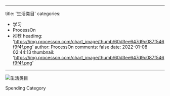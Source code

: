
---
title: '生活类目'
categories: 
 - 学习
 - ProcessOn
 - 推荐
headimg: 'https://img.processon.com/chart_image/thumb/60d3ee647d9c087f546f9f4f.png'
author: ProcessOn
comments: false
date: 2022-01-08 02:44:13
thumbnail: 'https://img.processon.com/chart_image/thumb/60d3ee647d9c087f546f9f4f.png'
---

<div>   
<img class="thumb" alt="生活类目" src="https://img.processon.com/chart_image/thumb/60d3ee647d9c087f546f9f4f.png" referrerpolicy="no-referrer">
<p>Spending Category</p>  
</div>
            